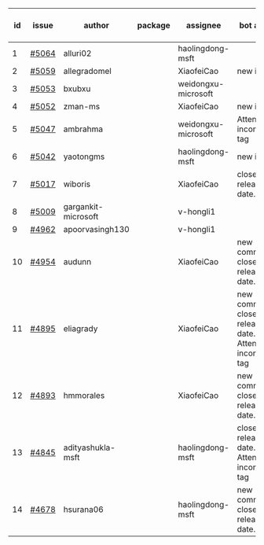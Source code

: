 | id | issue | author | package | assignee | bot advice | created date of issue | target release date | date from target |
| ------ | ------ | ------ | ------ | ------ | ------ | ------ | ------ | :-----: |
| 1 | [#5064](https://github.com/Azure/sdk-release-request/issues/5064) | alluri02 |  | haolingdong-msft |  | 03-20 | 04-26 |  |
| 2 | [#5059](https://github.com/Azure/sdk-release-request/issues/5059) | allegradomel |  | XiaofeiCao | new issue. | 03-19 | 04-26 |  |
| 3 | [#5053](https://github.com/Azure/sdk-release-request/issues/5053) | bxubxu |  | weidongxu-microsoft |  | 03-18 | 04-26 |  |
| 4 | [#5052](https://github.com/Azure/sdk-release-request/issues/5052) | zman-ms |  | XiaofeiCao | new issue. | 03-15 | 04-26 |  |
| 5 | [#5047](https://github.com/Azure/sdk-release-request/issues/5047) | ambrahma |  | weidongxu-microsoft | Attention to inconsistent tag | 03-15 | 04-26 |  |
| 6 | [#5042](https://github.com/Azure/sdk-release-request/issues/5042) | yaotongms |  | haolingdong-msft | new issue. | 03-13 | 04-26 |  |
| 7 | [#5017](https://github.com/Azure/sdk-release-request/issues/5017) | wiboris |  | XiaofeiCao | close to release date.  | 02-29 | 03-22 | 0 |
| 8 | [#5009](https://github.com/Azure/sdk-release-request/issues/5009) | gargankit-microsoft |  | v-hongli1 |  | 02-28 |  | 0 |
| 9 | [#4962](https://github.com/Azure/sdk-release-request/issues/4962) | apoorvasingh130 |  | v-hongli1 |  | 02-19 |  | 0 |
| 10 | [#4954](https://github.com/Azure/sdk-release-request/issues/4954) | audunn |  | XiaofeiCao | new comment. close to release date.  | 02-16 | 03-22 | 0 |
| 11 | [#4895](https://github.com/Azure/sdk-release-request/issues/4895) | eliagrady |  | XiaofeiCao | new comment. close to release date.  Attention to inconsistent tag | 01-18 | 03-22 | 0 |
| 12 | [#4893](https://github.com/Azure/sdk-release-request/issues/4893) | hmmorales |  | XiaofeiCao | new comment. close to release date.  | 01-16 | 03-22 | 0 |
| 13 | [#4845](https://github.com/Azure/sdk-release-request/issues/4845) | adityashukla-msft |  | haolingdong-msft | close to release date.  Attention to inconsistent tag | 12-20 | 03-22 | 0 |
| 14 | [#4678](https://github.com/Azure/sdk-release-request/issues/4678) | hsurana06 |  | haolingdong-msft | new comment. close to release date.  | 10-23 | 03-22 | 0 |
